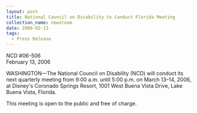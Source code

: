 ```yaml
---
layout: post
title: National Council on Disability to Conduct Florida Meeting
collection_name: newsroom
date: 2006-02-13
tags:
  - Press Release
---
```


NCD #06-506\
February 13, 2006

WASHINGTON—The National Council on Disability (NCD) will conduct its next quarterly meeting from 9:00 a.m. until 5:00 p.m. on March 13–14, 2006, at Disney's Coronado Springs Resort, 1001 West Buena Vista Drive, Lake Buena Vista, Florida.

This meeting is open to the public and free of charge.
